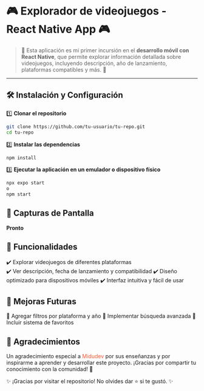 # 🎮 Explorador de videojuegos - React Native App 🎮

> 📱 Esta aplicación es mi primer incursión en el **desarrollo móvil con React Native**, que permite explorar información detallada sobre videojuegos, incluyendo descripción, año de lanzamiento, plataformas compatibles y más. 🚀

---

## 🛠️ Instalación y Configuración

1️⃣ **Clonar el repositorio**  
```bash
git clone https://github.com/tu-usuario/tu-repo.git
cd tu-repo
```

2️⃣ **Instalar las dependencias**
```bash
npm install
```

3️⃣ **Ejecutar la aplicación en un emulador o dispositivo físico**
```bash
npx expo start
o
npm start

```

## 📸 Capturas de Pantalla
<!--- 
![Texto alternativo](URL-de-la-imagen)
![Captura de Pantalla de la App](https://github.com/tuusuario/turepositorio/blob/main/path/to/imagen.png)

## 🎥 Vista Previa en GIF
![Demo de la App](./ruta-a-tu-gif.gif)
--->
**Pronto** 



## 🚀 Funcionalidades
✔️ Explorar videojuegos de diferentes plataformas <br>
✔️ Ver descripción, fecha de lanzamiento y compatibilidad
✔️ Diseño optimizado para dispositivos móviles
✔️ Interfaz intuitiva y fácil de usar

## 🌟 Mejoras Futuras
🔹 Agregar filtros por plataforma y año
🔹 Implementar búsqueda avanzada
🔹 Incluir sistema de favoritos

## 📜 Agradecimientos
Un agradecimiento especial a <span style="color: #FF5733;">Midudev</span> por sus enseñanzas y por inspirarme a aprender y desarrollar este proyecto. ¡Gracias por compartir tu conocimiento con la comunidad! 🎉

✨ ¡Gracias por visitar el repositorio! No olvides dar ⭐ si te gustó. ✨